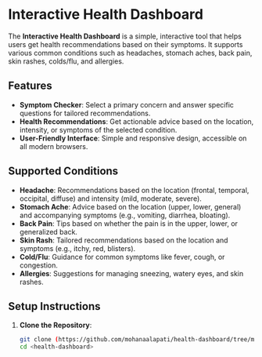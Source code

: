 # Interactive Health Dashboard

The **Interactive Health Dashboard** is a simple, interactive tool that helps users get health recommendations based on their symptoms. It supports various common conditions such as headaches, stomach aches, back pain, skin rashes, colds/flu, and allergies.

## Features

- **Symptom Checker**: Select a primary concern and answer specific questions for tailored recommendations.
- **Health Recommendations**: Get actionable advice based on the location, intensity, or symptoms of the selected condition.
- **User-Friendly Interface**: Simple and responsive design, accessible on all modern browsers.

## Supported Conditions

- **Headache**: Recommendations based on the location (frontal, temporal, occipital, diffuse) and intensity (mild, moderate, severe).
- **Stomach Ache**: Advice based on the location (upper, lower, general) and accompanying symptoms (e.g., vomiting, diarrhea, bloating).
- **Back Pain**: Tips based on whether the pain is in the upper, lower, or generalized back.
- **Skin Rash**: Tailored recommendations based on the location and symptoms (e.g., itchy, red, blisters).
- **Cold/Flu**: Guidance for common symptoms like fever, cough, or congestion.
- **Allergies**: Suggestions for managing sneezing, watery eyes, and skin rashes.

## Setup Instructions

1. **Clone the Repository**:
   ```bash
   git clone (https://github.com/mohanaalapati/health-dashboard/tree/main)
   cd <health-dashboard>
